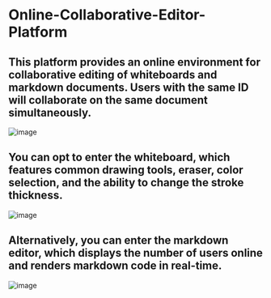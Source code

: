 # Online-Collaborative-Editor-Platform

## This platform provides an online environment for collaborative editing of whiteboards and markdown documents. Users with the same ID will collaborate on the same document simultaneously.


![image](https://github.com/DLP-Public/Online-Collaborative-Editor-Platform/assets/148027770/b9878e40-8643-4b6c-ac4d-282a93a92347)

## You can opt to enter the whiteboard, which features common drawing tools, eraser, color selection, and the ability to change the stroke thickness.

![image](https://github.com/DLP-Public/Online-Collaborative-Editor-Platform/assets/148027770/f23ad2cc-6d60-4c27-bdd7-b88ed1b9ef9e)

## Alternatively, you can enter the markdown editor, which displays the number of users online and renders markdown code in real-time.
![image](https://github.com/DLP-Public/Online-Collaborative-Editor-Platform/assets/148027770/cfc01b7a-2a7a-47b5-b9b8-5cbe1baf382b)
